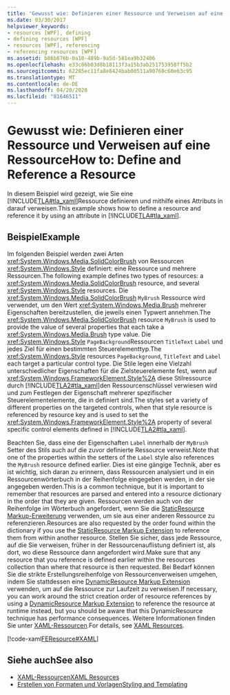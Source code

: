 ```yaml
---
title: 'Gewusst wie: Definieren einer Ressource und Verweisen auf eine Ressource'
ms.date: 03/30/2017
helpviewer_keywords:
- resources [WPF], defining
- defining resources [WPF]
- resources [WPF], referencing
- referencing resources [WPF]
ms.assetid: b86b876b-0a10-489b-9a5d-581ea9b32406
ms.openlocfilehash: e33c86b03d8b18113f3a15b3ab251753958ff5b2
ms.sourcegitcommit: 62285ec11fa8e8424bab00511a90760c60e63c95
ms.translationtype: MT
ms.contentlocale: de-DE
ms.lasthandoff: 04/20/2020
ms.locfileid: "81646511"
---
```

# <a name="how-to-define-and-reference-a-resource"></a><span data-ttu-id="b60e2-102">Gewusst wie: Definieren einer Ressource und Verweisen auf eine Ressource</span><span class="sxs-lookup"><span data-stu-id="b60e2-102">How to: Define and Reference a Resource</span></span>

<span data-ttu-id="b60e2-103">In diesem Beispiel wird gezeigt, wie Sie eine [!INCLUDE[TLA#tla_xaml](../../../../includes/tlasharptla-xaml-md.md)]Ressource definieren und mithilfe eines Attributs in darauf verweisen.</span><span class="sxs-lookup"><span data-stu-id="b60e2-103">This example shows how to define a resource and reference it by using an attribute in [!INCLUDE[TLA#tla_xaml](../../../../includes/tlasharptla-xaml-md.md)].</span></span>

## <a name="example"></a><span data-ttu-id="b60e2-104">Beispiel</span><span class="sxs-lookup"><span data-stu-id="b60e2-104">Example</span></span>

<span data-ttu-id="b60e2-105">Im folgenden Beispiel werden zwei Arten <xref:System.Windows.Media.SolidColorBrush> von Ressourcen <xref:System.Windows.Style> definiert: eine Ressource und mehrere Ressourcen.</span><span class="sxs-lookup"><span data-stu-id="b60e2-105">The following example defines two types of resources: a <xref:System.Windows.Media.SolidColorBrush> resource, and several <xref:System.Windows.Style> resources.</span></span> <span data-ttu-id="b60e2-106">Die <xref:System.Windows.Media.SolidColorBrush> `MyBrush` Ressource wird verwendet, um den Wert <xref:System.Windows.Media.Brush> mehrerer Eigenschaften bereitzustellen, die jeweils einen Typwert annehmen.</span><span class="sxs-lookup"><span data-stu-id="b60e2-106">The <xref:System.Windows.Media.SolidColorBrush> resource `MyBrush` is used to provide the value of several properties that each take a <xref:System.Windows.Media.Brush> type value.</span></span> <span data-ttu-id="b60e2-107">Die <xref:System.Windows.Style> `PageBackground`Ressourcen `TitleText` `Label` und jedes Ziel für einen bestimmten Steuerelementtyp.</span><span class="sxs-lookup"><span data-stu-id="b60e2-107">The <xref:System.Windows.Style> resources `PageBackground`, `TitleText` and `Label` each target a particular control type.</span></span> <span data-ttu-id="b60e2-108">Die Stile legen eine Vielzahl unterschiedlicher Eigenschaften für die Zielsteuerelemente fest, wenn auf <xref:System.Windows.FrameworkElement.Style%2A> diese Stilressource durch [!INCLUDE[TLA2#tla_xaml](../../../../includes/tla2sharptla-xaml-md.md)]den Ressourcenschlüssel verwiesen wird und zum Festlegen der Eigenschaft mehrerer spezifischer Steuerelementelemente, die in definiert sind.</span><span class="sxs-lookup"><span data-stu-id="b60e2-108">The styles set a variety of different properties on the targeted controls, when that style resource is referenced by resource key and is used to set the <xref:System.Windows.FrameworkElement.Style%2A> property of several specific control elements defined in [!INCLUDE[TLA2#tla_xaml](../../../../includes/tla2sharptla-xaml-md.md)].</span></span>

<span data-ttu-id="b60e2-109">Beachten Sie, dass eine der Eigenschaften `Label` innerhalb der `MyBrush` Setter des Stils auch auf die zuvor definierte Ressource verweist.</span><span class="sxs-lookup"><span data-stu-id="b60e2-109">Note that one of the properties within the setters of the `Label` style also references the `MyBrush` resource defined earlier.</span></span> <span data-ttu-id="b60e2-110">Dies ist eine gängige Technik, aber es ist wichtig, sich daran zu erinnern, dass Ressourcen analysiert und in ein Ressourcenwörterbuch in der Reihenfolge eingegeben werden, in der sie angegeben werden.</span><span class="sxs-lookup"><span data-stu-id="b60e2-110">This is a common technique, but it is important to remember that resources are parsed and entered into a resource dictionary in the order that they are given.</span></span> <span data-ttu-id="b60e2-111">Ressourcen werden auch von der Reihenfolge im Wörterbuch angefordert, wenn Sie die [StaticResource Markup-Erweiterung](staticresource-markup-extension.md) verwenden, um sie aus einer anderen Ressource zu referenzieren.</span><span class="sxs-lookup"><span data-stu-id="b60e2-111">Resources are also requested by the order found within the dictionary if you use the [StaticResource Markup Extension](staticresource-markup-extension.md) to reference them from within another resource.</span></span> <span data-ttu-id="b60e2-112">Stellen Sie sicher, dass jede Ressource, auf die Sie verweisen, früher in der Ressourcenauflistung definiert ist, als dort, wo diese Ressource dann angefordert wird.</span><span class="sxs-lookup"><span data-stu-id="b60e2-112">Make sure that any resource that you reference is defined earlier within the resources collection than where that resource is then requested.</span></span> <span data-ttu-id="b60e2-113">Bei Bedarf können Sie die strikte Erstellungsreihenfolge von Ressourcenverweisen umgehen, indem Sie stattdessen eine [DynamicResource Markup Extension](dynamicresource-markup-extension.md) verwenden, um auf die Ressource zur Laufzeit zu verweisen.</span><span class="sxs-lookup"><span data-stu-id="b60e2-113">If necessary, you can work around the strict creation order of resource references by using a [DynamicResource Markup Extension](dynamicresource-markup-extension.md) to reference the resource at runtime instead, but you should be aware that this DynamicResource technique has performance consequences.</span></span> <span data-ttu-id="b60e2-114">Weitere Informationen finden Sie unter [XAML-Ressourcen](../../../desktop-wpf/fundamentals/xaml-resources-define.md).</span><span class="sxs-lookup"><span data-stu-id="b60e2-114">For details, see [XAML Resources](../../../desktop-wpf/fundamentals/xaml-resources-define.md).</span></span>

[!code-xaml[FEResource#XAML](~/samples/snippets/csharp/VS_Snippets_Wpf/FEResource/CS/default.xaml#xaml)]

## <a name="see-also"></a><span data-ttu-id="b60e2-115">Siehe auch</span><span class="sxs-lookup"><span data-stu-id="b60e2-115">See also</span></span>

- [<span data-ttu-id="b60e2-116">XAML-Ressourcen</span><span class="sxs-lookup"><span data-stu-id="b60e2-116">XAML Resources</span></span>](../../../desktop-wpf/fundamentals/xaml-resources-define.md)
- [<span data-ttu-id="b60e2-117">Erstellen von Formaten und Vorlagen</span><span class="sxs-lookup"><span data-stu-id="b60e2-117">Styling and Templating</span></span>](../../../desktop-wpf/fundamentals/styles-templates-overview.md)
